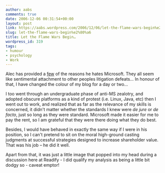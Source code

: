```yaml
---
author: aabs
comments: true
date: 2006-12-06 00:31:54+00:00
layout: post
link: https://aabs.wordpress.com/2006/12/06/let-the-flame-wars-begin%e2%80%a6/
slug: let-the-flame-wars-begin%e2%80%a6
title: Let the Flame Wars Begin…
wordpress_id: 319
tags:
- humour
- psychology
- Work
---
```


Alec has provided a [few](http://alecthegeek.wordpress.com/2006/12/05/why-i-really-dislike-microsoft/) of the reasons he hates Microsoft. They all seem like sentimental attachment to other peoples litigation defeats… In honour of that, I have changed the colour of my blog for a day or two...

I too went through an undergraduate phase of anti-MS zealotry, and adopted obscure platforms as a kind of protest (i.e. Linux, Java, etc) then I went out to work, and realized that as far as the relevance of my skills is concerned, it didn't matter whether the standards I knew were _de jure_ or _de facto_, just so long as they were standard. Microsoft made it easier for me to pay the rent, so I am grateful that they were there doing what they do best.

Besides, I would have behaved in exactly the same way if I were in his position, so I can't pretend to sit on the moral high-ground casting judgments at successful strategies designed to increase shareholder value. That was his job – he did it well.

Apart from that, it was just a little image that popped into my head during a discussion here at Readify - I did qualify my analysis as being a little bit dodgy so - caveat emptor!
